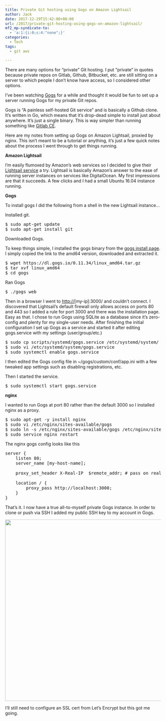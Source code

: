 ```yaml
---
title: Private Git hosting using Gogs on Amazon Lightsail
author: Jack
date: 2017-12-29T15:42:00+00:00
url: /2017/private-git-hosting-using-gogs-on-amazon-lightsail/
mf2_mp-syndicate-to:
  - 'a:1:{i:0;s:4:"none";}'
categories:
  - Tech
tags:
  - git aws

---
```

There are many options for &#8220;private&#8221; Git hosting. I put &#8220;private&#8221; in quotes because private repos on Gitlab, Github, Bitbucket, etc. are still sitting on a server to which people I don&#8217;t know have access, so I considered other options.

I&#8217;ve been watching [Gogs][1] for a while and thought it would be fun to set up a server running Gogs for my private Git repos.

Gogs is &#8220;A painless self-hosted Git service&#8221; and is basically a Github clone. It&#8217;s written in Go, which means that it&#8217;s drop-dead simple to install just about anywhere. It&#8217;s just a single binary. This is way simpler than running something like [Gitlab CE][2].

Here are my notes from setting up Gogs on Amazon Lightsail, proxied by nginx. This isn&#8217;t meant to be a tutorial or anything, it&#8217;s just a few quick notes about the process I went through to get things running.

**Amazon Lightsail**

I&#8217;m easily flumoxed by Amazon&#8217;s web services so I decided to give their [Lightsail service][3] a try. Lightsail is basically Amazon&#8217;s answer to the ease of running server instances on services like DigitalOcean. My first impressions are that it succeeds. A few clicks and I had a small Ubuntu 16.04 instance running.

**Gogs**

To install gogs I did the following from a shell in the new Lightsail instance…

Installed git.

<div class="org-src-container">
  <pre class="src src-bash">$ sudo apt-get update
$ sudo apt-get install git
</pre>
</div>

Downloaded Gogs.

To keep things simple, I installed the gogs binary from the [gogs install page][4]. I simply copied the link to the amd64 version, downloaded and extracted it.

<div class="org-src-container">
  <pre class="src src-bash">$ wget https://dl.gogs.io/0.11.34/linux_amd64.tar.gz
$ tar xvf linux_amd64
$ cd gogs
</pre>
</div>

Ran Gogs

<div class="org-src-container">
  <pre class="src src-bash">$ ./gogs web
</pre>
</div>

Then in a browser I went to <http://>[my-ip]:3000/ and couldn&#8217;t connect. I discovered that Lightsail&#8217;s default firewall only allows access on ports 80 and 443 so I added a rule for port 3000 and there was the installation page. Easy as that. I chose to run Gogs using SQLite as a database since it&#8217;s zero-config and plenty for my single-user needs. After finishing the initial configuration I set up Gogs as a service and started it after editing gogs.service with my settings (user/group/etc.)

<div class="org-src-container">
  <pre class="src src-bash">$ sudo cp scripts/systemd/gogs.service /etc/systemd/system/
$ sudo vi /etc/systemd/system/gogs.service
$ sudo systemctl enable gogs.service
</pre>
</div>

I then edited the Gogs config file in ~/gogs/custom/conf/app.ini with a few tweaked app settings such as disabling registrations, etc.

Then I started the service.

<div class="org-src-container">
  <pre class="src src-bash">$ sudo systemctl start gogs.service
</pre>
  
  <p class="src src-bash">
    <strong>nginx</strong>
  </p>
</div>

I wanted to run Gogs at port 80 rather than the default 3000 so I installed nginx as a proxy.

<div class="org-src-container">
  <pre class="src src-bash">$ sudo apt-get -y install nginx
$ sudo vi /etc/nginx/sites-available/gogs
$ sudo ln -s /etc/nginx/sites-available/gogs /etc/nginx/sites-enabled/gogs
$ sudo service nginx restart
</pre>
</div>

The nginx gogs config looks like this

<pre class="example">server {
    listen 80;
    server_name [my-host-name];

    proxy_set_header X-Real-IP  $remote_addr; # pass on real client IP

    location / {
        proxy_pass http://localhost:3000;
    }
}
</pre>

That&#8217;s it. I now have a true all-to-myself private Gogs instance. In order to clone or push via SSH I added my public SSH key to my account in Gogs.

<img class="alignnone size-large wp-image-735" src="/img/2017/12/jack-Dashboard-Gogs-2017-12-29-10-30-50-1024x586.png" alt="" width="1024" height="586" srcset="/img/2017/12/jack-Dashboard-Gogs-2017-12-29-10-30-50-1024x586.png 1024w, /img/2017/12/jack-Dashboard-Gogs-2017-12-29-10-30-50-300x172.png 300w, /img/2017/12/jack-Dashboard-Gogs-2017-12-29-10-30-50-768x440.png 768w, /img/2017/12/jack-Dashboard-Gogs-2017-12-29-10-30-50-750x429.png 750w, /img/2017/12/jack-Dashboard-Gogs-2017-12-29-10-30-50.png 1036w" sizes="(max-width: 1024px) 100vw, 1024px" />

I&#8217;ll still need to configure an SSL cert from Let&#8217;s Encrypt but this got me going.

 [1]: https://gogs.io
 [2]: https://gitlab.com/gitlab-org/gitlab-ce
 [3]: https://amazonlightsail.com
 [4]: https://gogs.io/docs/installation/install_from_binary